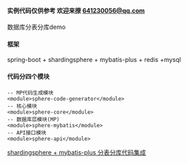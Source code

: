 #### 实例代码仅供参考 欢迎来撩 641230056@qq.com
数据库分表分库demo
#### 框架
spring-boot + shardingsphere + mybatis-plus + redis +mysql
#### 代码分四个模块
```
-- MP代码生成模块
<module>sphere-code-generator</module>
-- 核心模块
<module>sphere-core</module>
-- 数据库层模块(MP)
<module>sphere-mybatis</module>
-- API接口模块
<module>sphere-api</module>
```
[shardingsphere + mybatis-plus 分表分库代码集成](https://www.686blog.com/sxdcgaq8080/p/7894828.html)